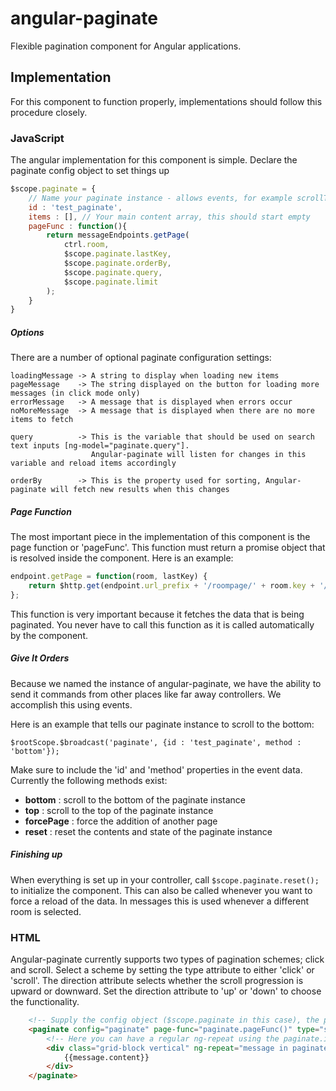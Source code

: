 # angular-paginate

Flexible pagination component for Angular applications.

## Implementation

For this component to function properly, implementations should follow this procedure closely.

### JavaScript

The angular implementation for this component is simple. Declare the paginate config object to set things up
```js
$scope.paginate = {
    // Name your paginate instance - allows events, for example scrollToBottom
    id : 'test_paginate',
    items : [], // Your main content array, this should start empty
    pageFunc : function(){
        return messageEndpoints.getPage(
            ctrl.room,
            $scope.paginate.lastKey,
            $scope.paginate.orderBy,
            $scope.paginate.query,
            $scope.paginate.limit
        );
    }
}
```
##### Options

There are a number of optional paginate configuration settings:

    loadingMessage -> A string to display when loading new items
    pageMessage    -> The string displayed on the button for loading more messages (in click mode only)
    errorMessage   -> A message that is displayed when errors occur
    noMoreMessage  -> A message that is displayed when there are no more items to fetch

    query          -> This is the variable that should be used on search text inputs [ng-model="paginate.query"].
                      Angular-paginate will listen for changes in this variable and reload items accordingly

    orderBy        -> This is the property used for sorting, Angular-paginate will fetch new results when this changes

##### Page Function

The most important piece in the implementation of this component is the page function or 'pageFunc'. This function must return
a promise object that is resolved inside the component. Here is an example:

```js
endpoint.getPage = function(room, lastKey) {
    return $http.get(endpoint.url_prefix + '/roompage/' + room.key + '/' + lastKey);
};
```

This function is very important because it fetches the data that is being paginated. You never have to call this function as
it is called automatically by the component.

##### Give It Orders

Because we named the instance of angular-paginate, we have the ability to send it commands from other places like far away controllers. We accomplish this using events.

Here is an example that tells our paginate instance to scroll to the bottom:

    $rootScope.$broadcast('paginate', {id : 'test_paginate', method : 'bottom'});

Make sure to include the 'id' and 'method' properties in the event data. Currently the following methods exist:

- **bottom** : scroll to the bottom of the paginate instance
- **top** : scroll to the top of the paginate instance
- **forcePage** : force the addition of another page
- **reset** :  reset the contents and state of the paginate instance

##### Finishing up

When everything is set up in your controller, call `$scope.paginate.reset();` to initialize the component.
This can also be called whenever you want to force a reload of the data.
In messages this is used whenever a different room is selected.

### HTML

Angular-paginate currently supports two types of pagination schemes; click and scroll. Select a scheme by setting the
type attribute to either 'click' or 'scroll'. The direction attribute selects whether the scroll progression is upward
or downward. Set the direction attribute to 'up' or 'down' to choose the functionality.
```html
    <!-- Supply the config object ($scope.paginate in this case), the page function, type and direction -->
    <paginate config="paginate" page-func="paginate.pageFunc()" type="scroll" direction="up">
        <!-- Here you can have a regular ng-repeat using the paginate.items array for content -->
        <div class="grid-block vertical" ng-repeat="message in paginate.items | orderBy:'+created_at'">
            {{message.content}}
        </div>
    </paginate>
```
